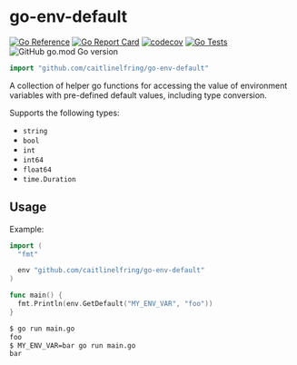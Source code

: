 # go-env-default

[![Go Reference](https://pkg.go.dev/badge/github.com/caitlinelfring/go-env-default.svg)](https://pkg.go.dev/github.com/caitlinelfring/go-env-default)
[![Go Report Card](https://goreportcard.com/badge/github.com/caitlinelfring/go-env-default)](https://goreportcard.com/report/github.com/caitlinelfring/go-env-default)
[![codecov](https://codecov.io/gh/caitlinelfring/go-env-default/branch/main/graph/badge.svg?token=Og3fM2U2HE)](https://codecov.io/gh/caitlinelfring/go-env-default)
[![Go Tests](https://github.com/caitlinelfring/go-env-default/actions/workflows/tests.yaml/badge.svg)](https://github.com/caitlinelfring/go-env-default/actions/workflows/tests.yaml)
![GitHub go.mod Go version](https://img.shields.io/github/go-mod/go-version/caitlinelfring/go-env-default)

```go
import "github.com/caitlinelfring/go-env-default"
```

A collection of helper go functions for accessing the value of
environment variables with pre-defined default values, including type conversion.

Supports the following types:

* `string`
* `bool`
* `int`
* `int64`
* `float64`
* `time.Duration`

## Usage

Example:

```go
import (
  "fmt"

  env "github.com/caitlinelfring/go-env-default"
)

func main() {
  fmt.Println(env.GetDefault("MY_ENV_VAR", "foo"))
}
```

```bash
$ go run main.go
foo
$ MY_ENV_VAR=bar go run main.go
bar
```
